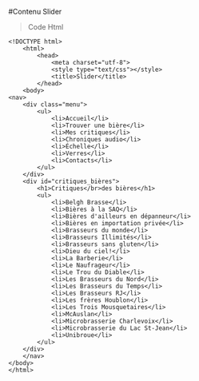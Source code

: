 #Contenu Slider

> Code Html

    <!DOCTYPE html>
        <html>
            <head>
                <meta charset="utf-8">
                <style type="text/css"></style>
                <title>Slider</title>
            </head>
        <body>
    <nav>
        <div class="menu">
            <ul>
                <li>Accueil</li>
                <li>Trouver une bière</li>
                <li>Mes critiques</li>
                <li>Chroniques audio</li>
                <li>Échelle</li>
                <li>Verres</li>
                <li>Contacts</li>
            </ul>
        </div>
        <div id="critiques_bières">
            <h1>Critiques</br>des bières</h1>
            <ul>
                <li>Belgh Brasse</li>
                <li>Bières à la SAQ</li>
                <li>Bières d'ailleurs en dépanneur</li>
                <li>Bières en importation privée</li>
                <li>Brasseurs du monde</li>
                <li>Brasseurs Illimités</li>
                <li>Brasseurs sans gluten</li>
                <li>Dieu du ciel!</li>
                <li>La Barberie</li>
                <li>Le Naufrageur</li>
                <li>Le Trou du Diable</li>
                <li>Les Brasseurs du Nord</li>
                <li>Les Brasseurs du Temps</li>
                <li>Les Brasseurs RJ</li>
                <li>Les frères Houblon</li>
                <li>Les Trois Mousquetaires</li>
                <li>McAuslan</li>
                <li>Microbrasserie Charlevoix</li>
                <li>Microbrasserie du Lac St-Jean</li>
                <li>Unibroue</li>
            </ul>
        </div>
        </nav>
    </body>
    </html>